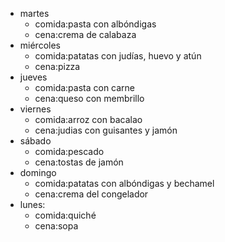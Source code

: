 
- martes
  - comida:pasta con albóndigas
  - cena:crema de calabaza
- miércoles
  - comida:patatas con judías, huevo y atún
  - cena:pizza
- jueves
  - comida:pasta con carne
  - cena:queso con membrillo
- viernes
  - comida:arroz con bacalao
  - cena:judias con guisantes y jamón
- sábado
  - comida:pescado
  - cena:tostas de jamón
- domingo
  - comida:patatas con albóndigas y bechamel
  - cena:crema del congelador
- lunes:
  - comida:quiché
  - cena:sopa
